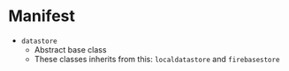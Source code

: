 # Manifest

- `datastore`
    * Abstract base class 
    * These classes inherits from this: `localdatastore` and `firebasestore`
